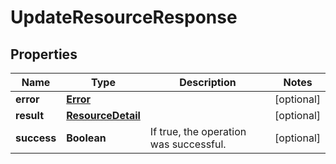 

# UpdateResourceResponse

## Properties

Name | Type | Description | Notes
------------ | ------------- | ------------- | -------------
**error** | [**Error**](Error.md) |  |  [optional]
**result** | [**ResourceDetail**](ResourceDetail.md) |  |  [optional]
**success** | **Boolean** | If true, the operation was successful. |  [optional]



